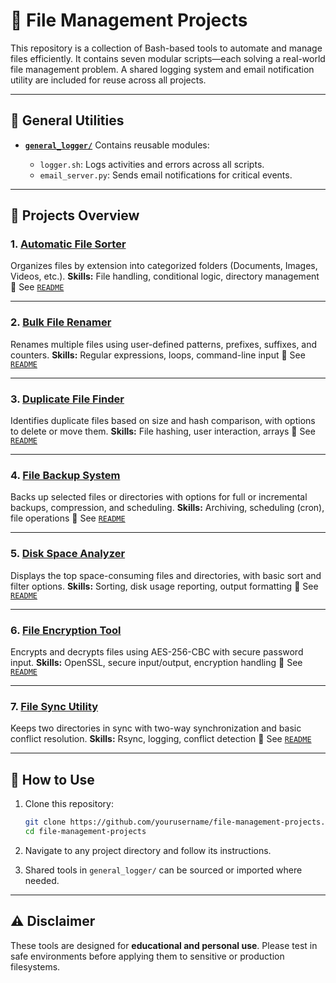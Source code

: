 
# 📁 File Management Projects

This repository is a collection of Bash-based tools to automate and manage files efficiently. It contains seven modular scripts—each solving a real-world file management problem. A shared logging system and email notification utility are included for reuse across all projects.

---

## 🔧 General Utilities

* **[`general_logger/`](./general_logger)**
  Contains reusable modules:

  * `logger.sh`: Logs activities and errors across all scripts.
  * `email_server.py`: Sends email notifications for critical events.

---

## 📂 Projects Overview

### 1. [Automatic File Sorter](./sorter)

Organizes files by extension into categorized folders (Documents, Images, Videos, etc.).
**Skills:** File handling, conditional logic, directory management
📖 See [`README`](./sorter/README.md)

---

### 2. [Bulk File Renamer](./bulk_renamer)

Renames multiple files using user-defined patterns, prefixes, suffixes, and counters.
**Skills:** Regular expressions, loops, command-line input
📖 See [`README`](./bulk_renamer/README.md)

---

### 3. [Duplicate File Finder](./duplicate_finder)

Identifies duplicate files based on size and hash comparison, with options to delete or move them.
**Skills:** File hashing, user interaction, arrays
📖 See [`README`](./duplicate_finder/README.md)

---

### 4. [File Backup System](./backup)

Backs up selected files or directories with options for full or incremental backups, compression, and scheduling.
**Skills:** Archiving, scheduling (cron), file operations
📖 See [`README`](./backup/README.md)

---

### 5. [Disk Space Analyzer](./disk_space_check)

Displays the top space-consuming files and directories, with basic sort and filter options.
**Skills:** Sorting, disk usage reporting, output formatting
📖 See [`README`](./disk_space_check/README.md)

---

### 6. [File Encryption Tool](./file_encryption)

Encrypts and decrypts files using AES-256-CBC with secure password input.
**Skills:** OpenSSL, secure input/output, encryption handling
📖 See [`README`](./file_encryption/README.md)

---

### 7. [File Sync Utility](./file_sync)

Keeps two directories in sync with two-way synchronization and basic conflict resolution.
**Skills:** Rsync, logging, conflict detection
📖 See [`README`](./file_sync/README.md)

---

## 🧩 How to Use

1. Clone this repository:

   ```bash
   git clone https://github.com/yourusername/file-management-projects.git
   cd file-management-projects
   ```

2. Navigate to any project directory and follow its instructions.

3. Shared tools in `general_logger/` can be sourced or imported where needed.

---

## ⚠️ Disclaimer

These tools are designed for **educational and personal use**. Please test in safe environments before applying them to sensitive or production filesystems.

